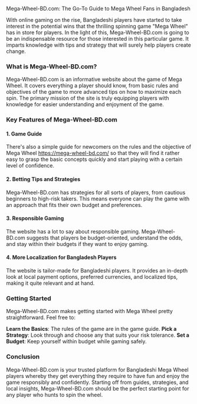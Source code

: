 Mega-Wheel-BD.com: The Go-To Guide to Mega Wheel Fans in Bangladesh

With online gaming on the rise, Bangladeshi players have started to take interest in the potential wins that the thrilling spinning game "Mega Wheel" has in store for players. In the light of this, Mega-Wheel-BD.com is going to be an indispensable resource for those interested in this particular game. It imparts knowledge with tips and strategy that will surely help players create change.

### What is Mega-Wheel-BD.com?

Mega-Wheel-BD.com is an informative website about the game of Mega Wheel. It covers everything a player should know, from basic rules and objectives of the game to more advanced tips on how to maximize each spin. The primary mission of the site is truly equipping players with knowledge for easier understanding and enjoyment of the game.

### Key Features of Mega-Wheel-BD.com

#### 1. Game Guide

There's also a simple guide for newcomers on the rules and the objective of Mega Wheel https://mega-wheel-bd.com/ so that they will find it rather easy to grasp the basic concepts quickly and start playing with a certain level of confidence.

#### 2. Betting Tips and Strategies

Mega-Wheel-BD.com has strategies for all sorts of players, from cautious beginners to high-risk takers. This means everyone can play the game with an approach that fits their own budget and preferences.

#### 3. Responsible Gaming

The website has a lot to say about responsible gaming. Mega-Wheel-BD.com suggests that players be budget-oriented, understand the odds, and stay within their budgets if they want to enjoy gaming.

#### 4. More Localization for Bangladesh Players

The website is tailor-made for Bangladeshi players. It provides an in-depth look at local payment options, preferred currencies, and localized tips, making it quite relevant and at hand.

### Getting Started

Mega-Wheel-BD.com makes getting started with Mega Wheel pretty straightforward. Feel free to:

**Learn the Basics**: The rules of the game are in the game guide.
**Pick a Strategy**: Look through and choose any that suits your risk tolerance.
**Set a Budget**: Keep yourself within budget while gaming safely.

### Conclusion

Mega-Wheel-BD.com is your trusted platform for Bangladeshi Mega Wheel players whereby they get everything they require to have fun and enjoy the game responsibly and confidently. Starting off from guides, strategies, and local insights, Mega-Wheel-BD.com should be the perfect starting point for any player who hunts to spin the wheel.
